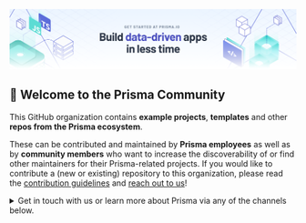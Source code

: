 ![Prisma](./prisma-banner.png)


## 💚 Welcome to the Prisma Community

This GitHub organization contains **example projects**, **templates** and other **repos from the Prisma ecosystem**. 

These can be contributed and maintained by **Prisma employees** as well as by **community members** who want to increase the discoverability of or find other maintainers for their Prisma-related projects. If you would like to contribute a (new or existing) repository to this organization, please read the [contribution guidelines](https://github.com/prisma-test-org/.github/blob/main/profile/CONTRIBUTING.md) and [reach out to us](mailto:devrel@prisma.io)!

<!-- ## 💚 Community -->

<!-- Please join the [Prisma Community](https://prisma.io/community), we're happy to have you here!  -->

<details><summary>Get in touch with us or learn more about Prisma via any of the channels below.</summary>

### 💌 Get in touch

You can reach out to us via various channels:

- [Follow us on Twitter](https://twitter.com/prisma) to never miss any updates from the Prisma team, ecosystem & community
- [Join us on Slack](https://slack.prisma.io) to be a part of the Prisma community, showcase your work and connect with other Prisma developers
- [Check out our events](https://www.prisma.io/events), we are regularly hosting Meetups, conferences, livestreams — online & in-person around the globe
- [Ask a question](https://github.com/prisma/prisma/discussions) on GitHub Discussions
- [Report a bug or submit a feature request](https://github.com/prisma/prisma/issues) on GitHub


### 📚 Resources

You can learn more about Prisma and its rich ecosystem and community with these resources:

- [Prisma Blog](https://prisma.io/blog): Announcements, tutorials, in-depth articles & more
- [YouTube](https://www.youtube.com/watch?v=acvjE2EpMbs&ab_channel=Prisma): Video walkthroughs, courses, livestreams, talks & workshops, ... 
- [What's New in Prisma](https://www.youtube.com/playlist?list=PLn2e1F9Rfr6l1B9RP0A9NdX7i7QIWfBa7): Regular livestream with news about the Prisma ecosystem & community
- [Prisma Day](https://www.prisma.io/day): Our yearly conference where the Prisma Community gets together
- [Success Stories](https://prisma.io/showcase): Learn how people successfully use Prisma in production

</details>
